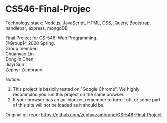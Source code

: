 # CS546-Final-Projec
Technology stack: Node.js, JavaScript, HTML, CSS, jQuery, Bootstrap, handlebar, express, mongoDB
 
Final Project for CS-546: Web Programming.   
@Group14 2020 Spring.   
Group member:      
  Chuanyao Lin      
  Donglin Chen      
  Jiayi Sun       
  Zephyr Zambrano


Notice:
1. This project is basiclly tested on "Google Chrome", We highly recommand you run this project on the same browser.
2. If your browser has an ad-blocker, remember to turn it off, or some part of this site will not be loaded as it should be.

Original git repo: 
https://github.com/zephyrzambrano/CS-546-Final-Project
